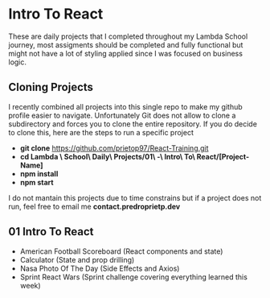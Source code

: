 # Intro To React

These are daily projects that I completed throughout my Lambda School journey, most assigments should be completed and fully functional but might not have a lot of styling applied since I was focused on business logic.

## Cloning Projects

I recently combined all projects into this single repo to make my github profile easier to navigate.
Unfortunately Git does not allow to clone a subdirectory and forces you to clone the entire repository.
If you do decide to clone this, here are the steps to run a specific project

- **git clone** https://github.com/prietop97/React-Training.git
- **cd Lambda \ School\ Daily\ Projects/01\ -\ Intro\ To\ React/[Project-Name]**
- **npm install**
- **npm start**

I do not mantain this projects due to time constrains but if a project does not run, feel free to email me **contact.predroprietp.dev**

## 01 Intro To React

- American Football Scoreboard (React components and state)
- Calculator (State and prop drilling)
- Nasa Photo Of The Day (Side Effects and Axios)
- Sprint React Wars (Sprint challenge covering everything learned this week)
